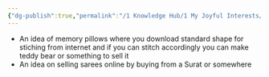 ```yaml
---
{"dg-publish":true,"permalink":"/1 Knowledge Hub/1 My Joyful Interests/Sravya/Sravya Business Ideas/","noteIcon":""}
---
```


- An idea of memory pillows where you download standard shape for stiching from internet and if you can stitch accordingly you can make teddy bear or something to sell it
- An idea on selling sarees online by buying from a Surat or somewhere